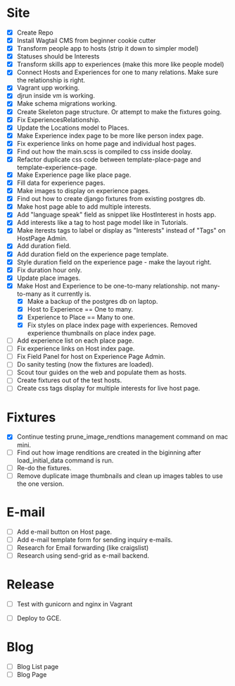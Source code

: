 Site
====
- [x] Create Repo
- [x] Install Wagtail CMS from beginner cookie cutter
- [x] Transform people app to hosts (strip it down to simpler model)
- [x] Statuses should be Interests
- [x] Transform skills app to experiences (make this more like people model)
- [x] Connect Hosts and Experiences for one to many relations. Make sure the relationship is right.
- [x] Vagrant upp working.
- [x] djrun inside vm is working.
- [x] Make schema migrations working.
- [x] Create Skeleton page structure. Or attempt to make the fixtures going.
- [x] Fix ExperiencesRelationship.
- [x] Update the Locations model to Places.
- [x] Make Experience index page to be more like person index page.
- [x] Fix experience links on home page and individual host pages.
- [x] Find out how the main.scss is compiled to css inside doolay.
- [x] Refactor duplicate css code between template-place-page and template-experience-page.
- [x] Make Experience page like place page.
- [x] Fill data for experience pages.
- [x] Make images to display on experience pages.
- [x] Find out how to create django fixtures from existing postgres db.
- [x] Make host page able to add multiple interests. 
- [x] Add "language speak" field as snippet like HostInterest in hosts app.
- [x] Add interests like a tag to host page model like in Tutorials.
- [x] Make iterests tags to label or display as "Interests" instead of "Tags" on HostPage Admin.
- [x] Add duration field.
- [x] Add duration field on the experience page template.
- [x] Style duration field on the experience page - make the layout right.
- [x] Fix duration hour only.
- [x] Update place images.
- [x] Make Host and Experience to be one-to-many relationship. not many-to-many as it currently is.
   - [x] Make a backup of the postgres db on laptop.
   - [x] Host to Experience == One to many.
   - [x] Experience to Place == Many to one.
   - [x] Fix styles on place index page with experiences. Removed experience thumbnails on place index page.
- [ ] Add experience list on each place page.
- [ ] Fix experience links on Host index page.
- [ ] Fix Field Panel for host on Experience Page Admin.
- [ ] Do sanity testing (now the fixtures are loaded).
- [ ] Scout tour guides on the web and populate them as hosts.
- [ ] Create fixtures out of the test hosts.
- [ ] Create css tags display for multiple interests for live host page.

Fixtures
========
- [x] Continue testing prune_image_rendtions management command on mac mini.
- [ ] Find out how image renditions are created in the biginning after load_initial_data command is run.
- [ ] Re-do the fixtures.
- [ ] Remove duplicate image thumbnails and clean up images tables to use the one version.

E-mail
======
- [ ] Add e-mail button on Host page.
- [ ] Add e-mail template form for sending inquiry e-mails.
- [ ] Research for Email forwarding (like craigslist)
- [ ] Research using send-grid as e-mail backend.

Release
=======
- [ ] Test with gunicorn and nginx in Vagrant
- [ ] Deploy to GCE.


Blog
====
- [ ] Blog List page
- [ ] Blog Page
